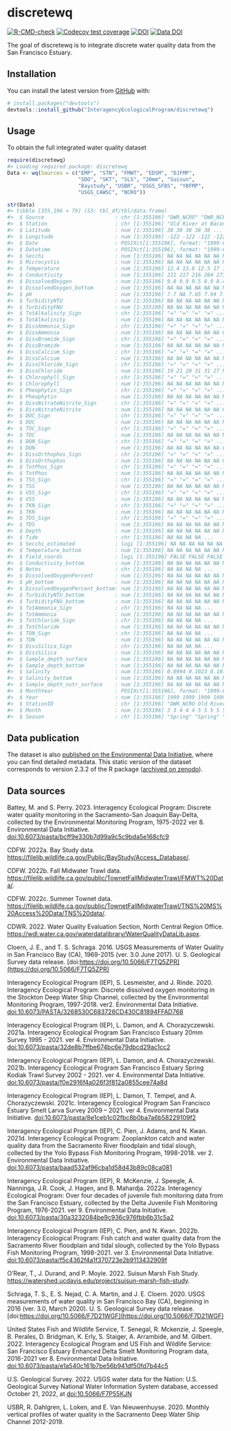 
<!-- README.md is generated from README.Rmd. Please edit that file -->

# discretewq

<!-- badges: start -->

[![R-CMD-check](https://github.com/InteragencyEcologicalProgram/discretewq/actions/workflows/R-CMD-check.yaml/badge.svg)](https://github.com/InteragencyEcologicalProgram/discretewq/actions/workflows/R-CMD-check.yaml)
[![Codecov test
coverage](https://codecov.io/gh/InteragencyEcologicalProgram/discretewq/branch/main/graph/badge.svg)](https://codecov.io/gh/InteragencyEcologicalProgram/discretewq?branch=main)
[![DOI](https://zenodo.org/badge/309747392.svg)](https://zenodo.org/badge/latestdoi/309747392)
[![Data
DOI](https://img.shields.io/badge/Data%20publication%20DOI-10.6073/pasta/567ca1dce56cc819b1819117538bd718-blue.svg)](https://portal.edirepository.org/nis/mapbrowse?scope=edi&identifier=731)
<!-- badges: end -->

The goal of discretewq is to integrate discrete water quality data from
the San Francisco Estuary.

## Installation

You can install the latest version from [GitHub](https://github.com/)
with:

``` r
# install.packages("devtools")
devtools::install_github("InteragencyEcologicalProgram/discretewq")
```

## Usage

To obtain the full integrated water quality dataset

``` r
require(discretewq)
#> Loading required package: discretewq
Data <- wq(Sources = c("EMP", "STN", "FMWT", "EDSM", "DJFMP",
                       "SDO", "SKT", "SLS", "20mm", "Suisun", 
                       "Baystudy", "USBR", "USGS_SFBS", "YBFMP", 
                       "USGS_CAWSC", "NCRO"))

str(Data)
#> tibble [355,196 × 79] (S3: tbl_df/tbl/data.frame)
#>  $ Source                       : chr [1:355196] "DWR_NCRO" "DWR_NCRO" "DWR_NCRO" "DWR_NCRO" ...
#>  $ Station                      : chr [1:355196] "Old River at Bacon Island" "Old River at Bacon Island" "Old River at Bacon Island" "Old River at Bacon Island" ...
#>  $ Latitude                     : num [1:355196] 38 38 38 38 38 ...
#>  $ Longitude                    : num [1:355196] -122 -122 -122 -122 -122 ...
#>  $ Date                         : POSIXct[1:355196], format: "1999-03-17" "1999-03-31" ...
#>  $ Datetime                     : POSIXct[1:355196], format: "1999-03-17 09:45:00" "1999-03-31 10:00:00" ...
#>  $ Secchi                       : num [1:355196] NA NA NA NA NA NA NA NA NA NA ...
#>  $ Microcystis                  : num [1:355196] NA NA NA NA NA NA NA NA NA NA ...
#>  $ Temperature                  : num [1:355196] 12.4 13.6 12.5 17 16.4 17.1 17.8 18.4 16.2 16.2 ...
#>  $ Conductivity                 : num [1:355196] 211 217 216 284 273 172 395 446 250 252 ...
#>  $ DissolvedOxygen              : num [1:355196] 9.8 9.9 9.5 8.9 8.45 8.28 8.8 7.6 9.2 9.4 ...
#>  $ DissolvedOxygen_bottom       : num [1:355196] NA NA NA NA NA NA NA NA NA NA ...
#>  $ pH                           : num [1:355196] 7.7 NA 7.65 7.94 7.85 7.61 NA NA NA NA ...
#>  $ TurbidityNTU                 : num [1:355196] NA NA NA NA NA NA NA NA NA NA ...
#>  $ TurbidityFNU                 : num [1:355196] NA NA NA NA NA NA NA NA NA NA ...
#>  $ TotAlkalinity_Sign           : chr [1:355196] "=" "=" "=" "=" ...
#>  $ TotAlkalinity                : num [1:355196] NA NA NA NA NA NA NA NA NA NA ...
#>  $ DissAmmonia_Sign             : chr [1:355196] "=" "=" "=" "=" ...
#>  $ DissAmmonia                  : num [1:355196] NA NA NA NA NA NA 0.07 0.36 0.05 0.1 ...
#>  $ DissBromide_Sign             : chr [1:355196] "=" "=" "=" "=" ...
#>  $ DissBromide                  : num [1:355196] NA NA NA NA NA NA NA NA NA NA ...
#>  $ DissCalcium_Sign             : chr [1:355196] "=" "=" "=" "=" ...
#>  $ DissCalcium                  : num [1:355196] NA NA NA NA NA NA NA NA NA NA ...
#>  $ DissChloride_Sign            : chr [1:355196] "=" "=" "=" "=" ...
#>  $ DissChloride                 : num [1:355196] 19 21 20 31 31 27 NA NA NA NA ...
#>  $ Chlorophyll_Sign             : chr [1:355196] "=" "=" "=" "=" ...
#>  $ Chlorophyll                  : num [1:355196] NA NA NA NA NA NA NA NA NA NA ...
#>  $ Pheophytin_Sign              : chr [1:355196] "=" "=" "=" "=" ...
#>  $ Pheophytin                   : num [1:355196] NA NA NA NA NA NA NA NA NA NA ...
#>  $ DissNitrateNitrite_Sign      : chr [1:355196] "=" "=" "=" "=" ...
#>  $ DissNitrateNitrite           : num [1:355196] NA NA NA NA NA NA 0.78 1.2 0.76 0.79 ...
#>  $ DOC_Sign                     : chr [1:355196] "=" "=" "=" "=" ...
#>  $ DOC                          : num [1:355196] NA NA NA NA NA NA NA NA NA NA ...
#>  $ TOC_Sign                     : chr [1:355196] "=" "=" "=" "=" ...
#>  $ TOC                          : num [1:355196] NA NA NA NA NA NA NA NA NA NA ...
#>  $ DON_Sign                     : chr [1:355196] "=" "=" "=" "=" ...
#>  $ DON                          : num [1:355196] NA NA NA NA NA NA 0.5 0.7 0.3 0.3 ...
#>  $ DissOrthophos_Sign           : chr [1:355196] "=" "=" "=" "=" ...
#>  $ DissOrthophos                : num [1:355196] NA NA NA NA NA NA 0.04 0.17 0.06 0.06 ...
#>  $ TotPhos_Sign                 : chr [1:355196] "=" "=" "=" "=" ...
#>  $ TotPhos                      : num [1:355196] NA NA NA NA NA NA NA NA NA NA ...
#>  $ TSS_Sign                     : chr [1:355196] "=" "=" "=" "=" ...
#>  $ TSS                          : num [1:355196] NA NA NA NA NA NA NA NA NA NA ...
#>  $ VSS_Sign                     : chr [1:355196] "=" "=" "=" "=" ...
#>  $ VSS                          : num [1:355196] NA NA NA NA NA NA NA NA NA NA ...
#>  $ TKN_Sign                     : chr [1:355196] "=" "=" "=" "=" ...
#>  $ TKN                          : num [1:355196] NA NA NA NA NA NA NA NA NA NA ...
#>  $ TDS_Sign                     : chr [1:355196] "=" "=" "=" "=" ...
#>  $ TDS                          : num [1:355196] NA NA NA NA NA NA NA NA NA NA ...
#>  $ Depth                        : num [1:355196] NA NA NA NA NA NA NA NA NA NA ...
#>  $ Tide                         : chr [1:355196] NA NA NA NA ...
#>  $ Secchi_estimated             : logi [1:355196] NA NA NA NA NA NA ...
#>  $ Temperature_bottom           : num [1:355196] NA NA NA NA NA NA NA NA NA NA ...
#>  $ Field_coords                 : logi [1:355196] FALSE FALSE FALSE FALSE FALSE FALSE ...
#>  $ Conductivity_bottom          : num [1:355196] NA NA NA NA NA NA NA NA NA NA ...
#>  $ Notes                        : chr [1:355196] NA NA NA NA ...
#>  $ DissolvedOxygenPercent       : num [1:355196] NA NA NA NA NA NA NA NA NA NA ...
#>  $ pH_bottom                    : num [1:355196] NA NA NA NA NA NA NA NA NA NA ...
#>  $ DissolvedOxygenPercent_bottom: num [1:355196] NA NA NA NA NA NA NA NA NA NA ...
#>  $ TurbidityNTU_bottom          : num [1:355196] NA NA NA NA NA NA NA NA NA NA ...
#>  $ TurbidityFNU_bottom          : num [1:355196] NA NA NA NA NA NA NA NA NA NA ...
#>  $ TotAmmonia_Sign              : chr [1:355196] NA NA NA NA ...
#>  $ TotAmmonia                   : num [1:355196] NA NA NA NA NA NA NA NA NA NA ...
#>  $ TotChloride_Sign             : chr [1:355196] NA NA NA NA ...
#>  $ TotChloride                  : num [1:355196] NA NA NA NA NA NA NA NA NA NA ...
#>  $ TON_Sign                     : chr [1:355196] NA NA NA NA ...
#>  $ TON                          : num [1:355196] NA NA NA NA NA NA NA NA NA NA ...
#>  $ DissSilica_Sign              : chr [1:355196] NA NA NA NA ...
#>  $ DissSilica                   : num [1:355196] NA NA NA NA NA NA NA NA NA NA ...
#>  $ Sample_depth_surface         : num [1:355196] NA NA NA NA NA NA NA NA NA NA ...
#>  $ Sample_depth_bottom          : num [1:355196] NA NA NA NA NA NA NA NA NA NA ...
#>  $ Salinity                     : num [1:355196] 0.0994 0.1023 0.1018 0.1346 0.1293 ...
#>  $ Salinity_bottom              : num [1:355196] NA NA NA NA NA NA NA NA NA NA ...
#>  $ Sample_depth_nutr_surface    : num [1:355196] NA NA NA NA NA NA NA NA NA NA ...
#>  $ MonthYear                    : POSIXct[1:355196], format: "1999-03-01" "1999-03-01" ...
#>  $ Year                         : num [1:355196] 1999 1999 1999 1999 1999 ...
#>  $ StationID                    : chr [1:355196] "DWR_NCRO Old River at Bacon Island" "DWR_NCRO Old River at Bacon Island" "DWR_NCRO Old River at Bacon Island" "DWR_NCRO Old River at Bacon Island" ...
#>  $ Month                        : num [1:355196] 3 3 4 4 4 5 5 5 5 5 ...
#>  $ Season                       : chr [1:355196] "Spring" "Spring" "Spring" "Spring" ...
```

## Data publication

The dataset is also [published on the Environmental Data
Initiative](https://portal.edirepository.org/nis/mapbrowse?scope=edi&identifier=731),
where you can find detailed metadata. This static version of the dataset
corresponds to version 2.3.2 of the R package ([archived on
zenodo](https://zenodo.org/record/6390964)).

## Data sources

Battey, M. and S. Perry. 2023. Interagency Ecological Program: Discrete
water quality monitoring in the Sacramento-San Joaquin Bay-Delta,
collected by the Environmental Monitoring Program, 1975-2022 ver 8.
Environmental Data Initiative.
[doi:10.6073/pasta/bcff9e330b7d99a9c5c9bda5e168cfc9](https://doi.org/10.6073/pasta/bcff9e330b7d99a9c5c9bda5e168cfc9)

CDFW. 2022a. Bay Study data.
<https://filelib.wildlife.ca.gov/Public/BayStudy/Access_Database/>.

CDFW. 2022b. Fall Midwater Trawl data.
<https://filelib.wildlife.ca.gov/public/TownetFallMidwaterTrawl/FMWT%20Data/>.

CDFW. 2022c. Summer Townet data.
<https://filelib.wildlife.ca.gov/public/TownetFallMidwaterTrawl/TNS%20MS%20Access%20Data/TNS%20data/>.

CDWR. 2022. Water Quality Evaluation Section, North Central Region
Office.
<https://wdl.water.ca.gov/waterdatalibrary/WaterQualityDataLib.aspx>.

Cloern, J. E., and T. S. Schraga. 2016. USGS Measurements of Water
Quality in San Francisco Bay (CA), 1969-2015 (ver. 3.0 June 2017). U. S.
Geological Survey data release.
[doi:https://doi.org/10.5066/F7TQ5ZPR](https://doi.org/10.5066/F7TQ5ZPR)

Interagency Ecological Program (IEP), S. Lesmeister, and J. Rinde. 2020.
Interagency Ecological Program: Discrete dissolved oxygen monitoring in
the Stockton Deep Water Ship Channel, collected by the Environmental
Monitoring Program, 1997-2018. ver2. Environmental Data Initiative.
[doi:10.6073/PASTA/3268530C683726CD430C81894FFAD768](https://doi.org/10.6073/pasta/3268530c683726cd430c81894ffad768)

Interagency Ecological Program (IEP), L. Damon, and A. Chorazyczewski.
2021a. Interagency Ecological Program San Francisco Estuary 20mm Survey
1995 - 2021. ver 4. Environmental Data Initiative.
[doi:10.6073/pasta/32de8b7ffbe674bc6e79dbcd29ac1cc2](https://doi.org/10.6073/pasta/32de8b7ffbe674bc6e79dbcd29ac1cc2)

Interagency Ecological Program (IEP), L. Damon, and A. Chorazyczewski.
2021b. Interagency Ecological Program San Francisco Estuary Spring
Kodiak Trawl Survey 2002 - 2021. ver 4. Environmental Data Initiative.
[doi:10.6073/pasta/f0e2916f4a026f3f812a0855cee74a8d](https://doi.org/10.6073/pasta/f0e2916f4a026f3f812a0855cee74a8d)

Interagency Ecological Program (IEP), L. Damon, T. Tempel, and A.
Chorazyczewski. 2021c. Interagency Ecological Program San Francisco
Estuary Smelt Larva Survey 2009 – 2021. ver 4. Environmental Data
Initiative.
[doi:10.6073/pasta/8e1ceb1c02fbc8b0ba7a6b58229109f2](https://doi.org/10.6073/pasta/8e1ceb1c02fbc8b0ba7a6b58229109f2)

Interagency Ecological Program (IEP), C. Pien, J. Adams, and N. Kwan.
2021d. Interagency Ecological Program: Zooplankton catch and water
quality data from the Sacramento River floodplain and tidal slough,
collected by the Yolo Bypass Fish Monitoring Program, 1998-2018. ver 2.
Environmental Data Initiative.
[doi:10.6073/pasta/baad532af96cba1d58d43b89c08ca081](https://doi.org/10.6073/pasta/baad532af96cba1d58d43b89c08ca081)

Interagency Ecological Program (IEP), R. McKenzie, J. Speegle, A.
Nanninga, J.R. Cook, J. Hagen, and B. Mahardja. 2022a. Interagency
Ecological Program: Over four decades of juvenile fish monitoring data
from the San Francisco Estuary, collected by the Delta Juvenile Fish
Monitoring Program, 1976-2021. ver 9. Environmental Data Initiative.
[doi:10.6073/pasta/30a3232084be9c936c976fbb6b31c5a2](https://doi.org/10.6073/pasta/30a3232084be9c936c976fbb6b31c5a2)

Interagency Ecological Program (IEP), C. Pien, and N. Kwan. 2022b.
Interagency Ecological Program: Fish catch and water quality data from
the Sacramento River floodplain and tidal slough, collected by the Yolo
Bypass Fish Monitoring Program, 1998-2021. ver 3. Environmental Data
Initiative.
[doi:10.6073/pasta/f5c4362f4a1f370723e2b9113432909f](https://doi.org/10.6073/pasta/f5c4362f4a1f370723e2b9113432909f)

O’Rear, T., J. Durand, and P. Moyle. 2022. Suisun Marsh Fish Study.
<https://watershed.ucdavis.edu/project/suisun-marsh-fish-study>.

Schraga, T. S., E. S. Nejad, C. A. Martin, and J. E. Cloern. 2020. USGS
measurements of water quality in San Francisco Bay (CA), beginning in
2016 (ver. 3.0, March 2020). U. S. Geological Survey data release.
[doi:https://doi.org/10.5066/F7D21WGF](https://doi.org/10.5066/F7D21WGF)

United States Fish and Wildlife Service, T. Senegal, R. Mckenzie, J.
Speegle, B. Perales, D. Bridgman, K. Erly, S. Staiger, A. Arrambide, and
M. Gilbert. 2022. Interagency Ecological Program and US Fish and
Wildlife Service: San Francisco Estuary Enhanced Delta Smelt Monitoring
Program data, 2016-2021 ver 8. Environmental Data Initiative.
[doi:10.6073/pasta/e1a540c161b7be56b941df50fd7b44c5](https://doi.org/10.6073/pasta/e1a540c161b7be56b941df50fd7b44c5)

U.S. Geological Survey. 2022. USGS water data for the Nation: U.S.
Geological Survey National Water Information System database, accessed
October 21, 2022, at
[doi:10.5066/F7P55KJN](https://doi.org/10.5066/F7P55KJN)

USBR, R. Dahlgren, L. Loken, and E. Van Nieuwenhuyse. 2020. Monthly
vertical profiles of water quality in the Sacramento Deep Water Ship
Channel 2012-2019.
